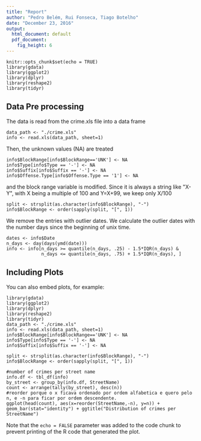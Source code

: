 ```yaml
---
title: "Report"
author: "Pedro Belém, Rui Fonseca, Tiago Botelho"
date: "December 23, 2016"
output:
  html_document: default
  pdf_document:
    fig_height: 6
---
```


```{r setup, include=FALSE}
knitr::opts_chunk$set(echo = TRUE)
library(gdata)
library(ggplot2)
library(dplyr)
library(reshape2)
library(tidyr)
```

## Data Pre processing
The data is read from the crime.xls file into a data frame
```{r}
data_path <- "./crime.xls"
info <- read.xls(data_path, sheet=1)
```
Then, the unknown values (NA) are treated
```{r}
info$BlockRange[info$BlockRange=='UNK'] <- NA
info$Type[info$Type == '-'] <- NA
info$Suffix[info$Suffix == '-'] <- NA
info$Offense.Type[info$Offense.Type == '1'] <- NA
```
and the block range variable is modified. Since it is always a string like "X-Y", with X being a multiple of 100 and Y=X+99, we keep only X/100
```{r}
split <- strsplit(as.character(info$BlockRange), "-")
info$BlockRange <- order(sapply(split, "[", 1))
```

We remove the entries with outlier dates. We calculate the outlier dates with the number days since the beginning of unix time.
```{r}
dates <- info$Date
n_days <- day(days(ymd(date)))
info <- info[n_days >= quantile(n_days, .25) - 1.5*IQR(n_days) &
             n_days <= quantile(n_days, .75) + 1.5*IQR(n_days), ]
```

## Including Plots

You can also embed plots, for example:

```{r pressure, echo=FALSE}
library(gdata)
library(ggplot2)
library(dplyr)
library(reshape2)
library(tidyr)
data_path <- "./crime.xls"
info <- read.xls(data_path, sheet=1)
info$BlockRange[info$BlockRange=='UNK'] <- NA
info$Type[info$Type == '-'] <- NA
info$Suffix[info$Suffix == '-'] <- NA

split <- strsplit(as.character(info$BlockRange), "-")
info$BlockRange <- order(sapply(split, "[", 1))

#number of crimes per street name
info.df <- tbl_df(info)
by_street <- group_by(info.df, StreetName)
count <- arrange(tally(by_street), desc(n))
#reorder porque o x ficava ordenado por ordem alfabetica e quero pelo n, e -n para ficar por ordem descendente.
ggplot(head(count), aes(x=reorder(StreetName,-n), y=n)) + geom_bar(stat="identity") + ggtitle("Distribution of crimes per StreetName")
```

Note that the `echo = FALSE` parameter was added to the code chunk to prevent printing of the R code that generated the plot.
